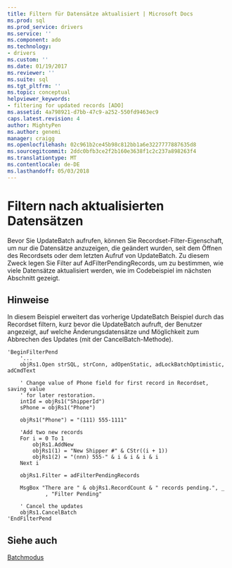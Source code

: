 ```yaml
---
title: Filtern für Datensätze aktualisiert | Microsoft Docs
ms.prod: sql
ms.prod_service: drivers
ms.service: ''
ms.component: ado
ms.technology:
- drivers
ms.custom: ''
ms.date: 01/19/2017
ms.reviewer: ''
ms.suite: sql
ms.tgt_pltfrm: ''
ms.topic: conceptual
helpviewer_keywords:
- filtering for updated records [ADO]
ms.assetid: 4a798921-d7bb-47c9-a252-550fd9463ec9
caps.latest.revision: 4
author: MightyPen
ms.author: genemi
manager: craigg
ms.openlocfilehash: 02c961b2ce45b98c812bb1a6e3227777887635d8
ms.sourcegitcommit: 2ddc0bfb3ce2f2b160e3638f1c2c237a898263f4
ms.translationtype: MT
ms.contentlocale: de-DE
ms.lasthandoff: 05/03/2018
---
```

# <a name="filtering-for-updated-records"></a>Filtern nach aktualisierten Datensätzen
Bevor Sie UpdateBatch aufrufen, können Sie Recordset-Filter-Eigenschaft, um nur die Datensätze anzuzeigen, die geändert wurden, seit dem Öffnen des Recordsets oder dem letzten Aufruf von UpdateBatch. Zu diesem Zweck legen Sie Filter auf AdFilterPendingRecords, um zu bestimmen, wie viele Datensätze aktualisiert werden, wie im Codebeispiel im nächsten Abschnitt gezeigt.  
  
## <a name="remarks"></a>Hinweise  
 In diesem Beispiel erweitert das vorherige UpdateBatch Beispiel durch das Recordset filtern, kurz bevor die UpdateBatch aufruft, der Benutzer angezeigt, auf welche Änderungsdatensätze und Möglichkeit zum Abbrechen des Updates (mit der CancelBatch-Methode).  
  
```  
'BeginFilterPend  
    '...  
    objRs1.Open strSQL, strConn, adOpenStatic, adLockBatchOptimistic, adCmdText  
  
    ' Change value of Phone field for first record in Recordset, saving value  
    ' for later restoration.  
    intId = objRs1("ShipperId")  
    sPhone = objRs1("Phone")  
  
    objRs1("Phone") = "(111) 555-1111"  
  
    'Add two new records  
    For i = 0 To 1  
        objRs1.AddNew  
        objRs1(1) = "New Shipper #" & CStr((i + 1))  
        objRs1(2) = "(nnn) 555-" & i & i & i & i  
    Next i  
  
    objRs1.Filter = adFilterPendingRecords  
  
    MsgBox "There are " & objRs1.RecordCount & " records pending.", _  
            , "Filter Pending"  
  
    ' Cancel the updates  
    objRs1.CancelBatch  
'EndFilterPend  
```  
  
## <a name="see-also"></a>Siehe auch  
 [Batchmodus](../../../ado/guide/data/batch-mode.md)
